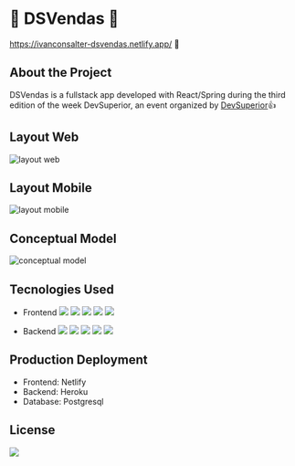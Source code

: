 # :rocket: DSVendas :rocket:

https://ivanconsalter-dsvendas.netlify.app/ :eyes:

## About the Project

DSVendas is a fullstack app developed with React/Spring during the third edition of the week DevSuperior, an event organized by [DevSuperior](https://devsuperior.com.br/):+1:

## Layout Web
![layout web](https://user-images.githubusercontent.com/50461475/117550428-b78a5f00-b016-11eb-9b97-89a8d372ca8e.png)

## Layout Mobile
![layout mobile](https://user-images.githubusercontent.com/50461475/117550431-bb1de600-b016-11eb-9025-0ff83114f5f7.png)

## Conceptual Model
![conceptual model](https://user-images.githubusercontent.com/50461475/117550426-b22d1480-b016-11eb-84f7-1515dcfee187.png)

## Tecnologies Used

* Frontend
![](https://img.shields.io/badge/-HTML-%23ec6231)
![](https://img.shields.io/badge/-CSS-%23264de4)
![](https://img.shields.io/badge/-JavaScript-%23f0db4f)
![](https://img.shields.io/badge/-React-%2361dbfb)
![](https://img.shields.io/badge/-ApexChart-%23008ffb)

* Backend
![](https://img.shields.io/badge/-JAVA-%23f89820)
![](https://img.shields.io/badge/-Spring%20Boot-%236bb536)
![](https://img.shields.io/badge/-JPA-%235382a1)
![](https://img.shields.io/badge/-Hibernate-%235a5539)
![](https://img.shields.io/badge/-Maven-%23fd8664)


## Production Deployment

* Frontend: Netlify
* Backend: Heroku
* Database: Postgresql


## License

![](https://img.shields.io/badge/license-MIT-lightgreen)